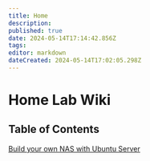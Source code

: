 ```yaml
---
title: Home
description: 
published: true
date: 2024-05-14T17:14:42.856Z
tags: 
editor: markdown
dateCreated: 2024-05-14T17:02:05.298Z
---
```


# Home Lab Wiki

## Table of Contents


[Build your own NAS with Ubuntu Server](/ubuntu-nas/create-bootable-usb)
